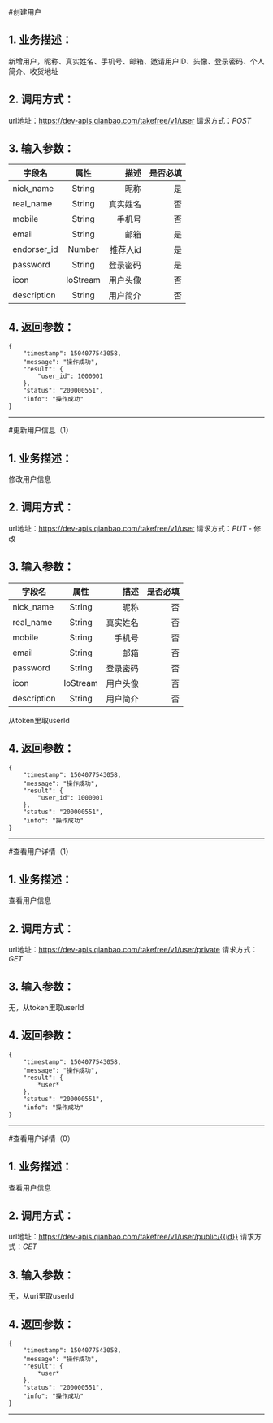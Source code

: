 #创建用户
## 1. 业务描述：
新增用户，昵称、真实姓名、手机号、邮箱、邀请用户ID、头像、登录密码、个人简介、收货地址

## 2. 调用方式：
url地址：https://dev-apis.qianbao.com/takefree/v1/user
请求方式：*POST*

## 3. 输入参数：
|字段名|属性|描述|是否必填|
|---------|:------:|------:|------------:|
|nick_name|String|昵称|是|
|real_name|String|真实姓名|否|
|mobile|String|手机号|否|
|email|String|邮箱|是|
|endorser_id|Number|推荐人id|是|
|password|String|登录密码|是|
|icon|IoStream|用户头像|否|
|description|String|用户简介|否|

## 4. 返回参数：
```
{
    "timestamp": 1504077543058,
    "message": "操作成功",
    "result": {
        "user_id": 1000001
    },
    "status": "200000551",
    "info": "操作成功"
}
```
***

#更新用户信息（1）
## 1. 业务描述：
修改用户信息

## 2. 调用方式：
url地址：https://dev-apis.qianbao.com/takefree/v1/user
请求方式：*PUT* - 修改

## 3. 输入参数：
|字段名|属性|描述|是否必填|
|---------|:------:|------:|------------:|
|nick_name|String|昵称|否|
|real_name|String|真实姓名|否|
|mobile|String|手机号|否|
|email|String|邮箱|否|
|password|String|登录密码|否|
|icon|IoStream|用户头像|否|
|description|String|用户简介|否|
从token里取userId

## 4. 返回参数：
```
{
    "timestamp": 1504077543058,
    "message": "操作成功",
    "result": {
        "user_id": 1000001
    },
    "status": "200000551",
    "info": "操作成功"
}
```
***

#查看用户详情（1）
## 1. 业务描述：
查看用户信息

## 2. 调用方式：
url地址：https://dev-apis.qianbao.com/takefree/v1/user/private
请求方式：*GET*

## 3. 输入参数：
无，从token里取userId

## 4. 返回参数：
```
{
    "timestamp": 1504077543058,
    "message": "操作成功",
    "result": {
        *user*
    },
    "status": "200000551",
    "info": "操作成功"
}
```
***

#查看用户详情（0）
## 1. 业务描述：
查看用户信息

## 2. 调用方式：
url地址：https://dev-apis.qianbao.com/takefree/v1/user/public/{{id}}
请求方式：*GET*

## 3. 输入参数：
无，从uri里取userId

## 4. 返回参数：
```
{
    "timestamp": 1504077543058,
    "message": "操作成功",
    "result": {
        *user*
    },
    "status": "200000551",
    "info": "操作成功"
}
```
***